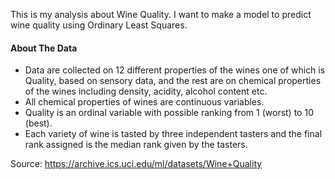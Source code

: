 This is my analysis about Wine Quality. 
I want to make a model to predict wine quality using Ordinary Least Squares.

#### About The Data
* Data are collected on 12 different properties of the wines one of which is Quality, based on sensory data, and the rest are on chemical properties of the wines including density, acidity, alcohol content etc.
* All chemical properties of wines are continuous variables.
* Quality is an ordinal variable with possible ranking from 1 (worst) to 10 (best).
* Each variety of wine is tasted by three independent tasters and the final rank assigned is the median rank given by the tasters.


Source: https://archive.ics.uci.edu/ml/datasets/Wine+Quality
